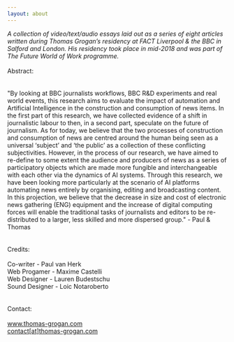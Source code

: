 ```yaml
---
layout: about
---
```


<i>A collection of video/text/audio essays laid out as a series of eight articles written during Thomas Grogan’s residency at FACT Liverpool & the BBC in Salford and London. His residency took place in mid-2018 and was part of The Future World of Work programme.</i>
<br>
<br>
Abstract:<br>  
<br>
"By looking at BBC journalists workflows, BBC R&D experiments and real world events, this research aims to evaluate the impact of automation and Artificial Intelligence in the construction and consumption of news items. In the first part of this research, we have collected evidence of a shift in journalistic labour to then, in a second part, speculate on the future of journalism.
As for today, we believe that the two processes of construction and consumption of news are centred around the human being seen as a universal ‘subject’ and ‘the public’ as a collection of these conflicting subjectivities. However, in the process of our research, we have aimed to re-define to some extent the audience and producers of news as a series of participatory objects which are made more fungible and interchangeable with each other via the dynamics of AI systems.
Through this research, we have been looking more particularly at the scenario of AI platforms automating news entirely by organising, editing and broadcasting content. In this projection, we believe that the decrease in size and cost of electronic news gathering (ENG) equipment and the increase of digital computing forces will enable the traditional tasks of journalists and editors to be re-distributed to a larger, less skilled and more dispersed group." - Paul & Thomas<br>
<br>
<br>
Credits:<br>
<br>
Co-writer - Paul van Herk<br>
Web Progamer - Maxime Castelli<br>
Web Designer - Lauren Budestschu<br>
Sound Designer - Loic Notaroberto<br>
<br>
<br>
Contact:<br>
<br>
<a href="http://thomas-grogan.com/">www.thomas-grogan.com</a><br>
<a href="mailto:contact@thomas-grogan.com">contact[at]thomas-grogan.com</a>
<br>